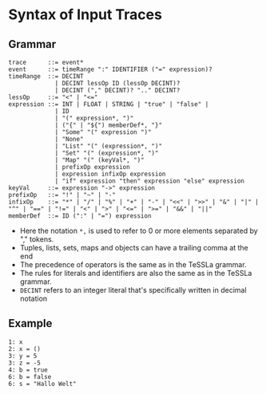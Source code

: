 # Syntax of Input Traces

## Grammar

    trace      ::= event*
    event      ::= timeRange ":" IDENTIFIER ("=" expression)?
    timeRange  ::= DECINT
                 | DECINT lessOp ID (lessOp DECINT)?
                 | DECINT ("," DECINT)? ".." DECINT?
    lessOp     ::= "<" | "<="
    expression ::= INT | FLOAT | STRING | "true" | "false" |
                 | ID
                 | "(" expression*, ")"
                 | ("{" | "${") memberDef*, "}"
                 | "Some" "(" expression ")"
                 | "None"
                 | "List" "(" (expression*, ")"
                 | "Set" "(" (expression*, ")"
                 | "Map" "(" (keyVal*, ")"
                 | prefixOp expression
                 | expression infixOp expression
                 | "if" expression "then" expression "else" expression
    keyVal     ::= expression "->" expression
    prefixOp   ::= "!" | "~" | "-"
    infixOp    ::= "*" | "/" | "%" | "+" | "-" | "<<" | ">>" | "&" | "|" | "^" | "==" | "!=" | "<" | ">" | "<=" | ">=" | "&&" | "||"
    memberDef  ::= ID (":" | "=") expression

* Here the notation `*,` is used to refer to 0 or more elements separated by "," tokens.
* Tuples, lists, sets, maps and objects can have a trailing comma at the end
* The precedence of operators is the same as in the TeSSLa grammar.
* The rules for literals and identifiers are also the same as in the TeSSLa grammar.
* `DECINT` refers to an integer literal that's specifically written in decimal notation

## Example

    1: x
    2: x = ()
    3: y = 5
    3: z = -5
    4: b = true
    6: b = false
    6: s = "Hallo Welt"
